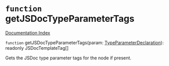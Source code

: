 # `function` getJSDocTypeParameterTags

[Documentation Index](../README.md)

`function` getJSDocTypeParameterTags(param: [TypeParameterDeclaration](../interface.TypeParameterDeclaration/README.md)): readonly JSDocTemplateTag\[]

Gets the JSDoc type parameter tags for the node if present.

